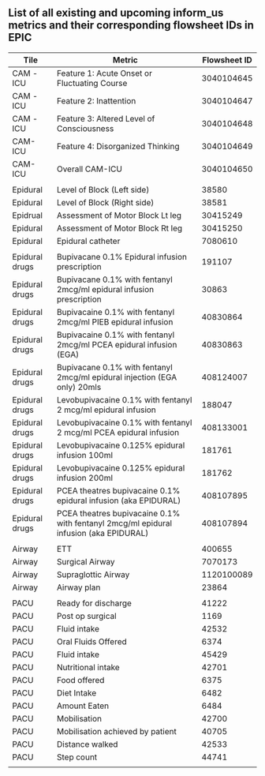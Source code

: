 ## List of all existing and upcoming inform_us metrics and their corresponding flowsheet IDs in EPIC ##

| Tile | Metric | Flowsheet ID |
|-|-|-|
|CAM -ICU | Feature 1: Acute Onset or Fluctuating Course | 3040104645 |
|CAM -ICU | Feature 2: Inattention | 3040104647 |
|CAM -ICU | Feature 3: Altered Level of Consciousness | 3040104648 |
| CAM-ICU | Feature 4: Disorganized Thinking | 3040104649 |
| CAM-ICU | Overall CAM-ICU | 3040104650 |
| | |
| Epidural | Level of Block (Left side) | 38580 |
| Epidural | Level of Block (Right side) | 38581 |
| Epidrual | Assessment of Motor Block Lt leg | 30415249 |
| Epidural | Assessment of Motor Block Rt leg | 30415250 |
| Epidural | Epidural catheter | 7080610 |
| | |
| Epidural drugs | Bupivacane 0.1% Epidural infusion prescription | 191107 |
| Epidural drugs | Bupivacane 0.1% with fentanyl 2mcg/ml epidural infusion prescription | 30863 |
| Epidural drugs | Bupivacaine 0.1% with fentanyl 2mcg/ml PIEB epidural infusion | 40830864 |
| Epidural drugs | Bupivacaine 0.1% with fentanyl 2mcg/ml PCEA epidural infusion (EGA) | 40830863 |
| Epidural drugs | Bupivacane 0.1% with fentanyl 2mcg/ml epidural injection (EGA only) 20mls | 408124007 |
| Epidural drugs | Levobupivacaine 0.1% with fentanyl 2 mcg/ml epidural infusion | 188047 |
| Epidural drugs | Levobupivacaine 0.1% with fentanyl 2 mcg/ml  PCEA epidural infusion | 408133001 |
| Epidural drugs | Levobupivacaine 0.125% epidural infusion 100ml | 181761 |
| Epidural drugs | Levobupivacaine 0.125% epidural infusion 200ml | 181762 |
| Epidural drugs | PCEA theatres bupivacaine 0.1% epidural infusion (aka EPIDURAL) | 408107895 |
| Epidural drugs | PCEA theatres bupivacaine 0.1% with fentanyl 2mcg/ml epidural infusion (aka EPIDURAL) | 408107894 |
| | |
| Airway | ETT| 400655 |
| Airway | Surgical Airway | 7070173 |
| Airway | Supraglottic Airway | 1120100089 |
| Airway | Airway plan | 23864 |
| | | 
| PACU | Ready for discharge | 41222 |
| PACU | Post op surgical | 1169 |
| PACU | Fluid intake | 42532 |
| PACU | Oral Fluids Offered | 6374 |
| PACU | Fluid intake | 45429 |
| PACU | Nutritional intake | 42701 |
| PACU | Food offered | 6375 |
| PACU | Diet Intake | 6482 |
| PACU | Amount Eaten | 6484 |
| PACU | Mobilisation | 42700 |
| PACU | Mobilisation achieved by patient | 40705 |
| PACU | Distance walked | 42533 | 
| PACU | Step count | 44741 |
| | |
